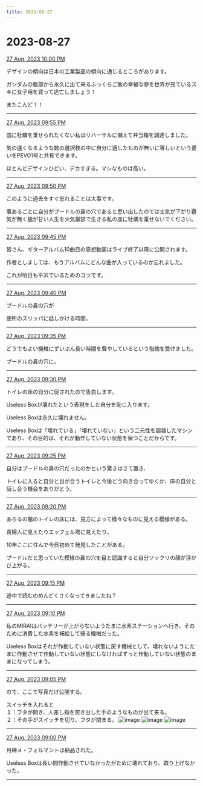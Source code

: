 ```yaml
---
title: 2023-08-27
---
```

# 2023-08-27

[27 Aug, 2023 10:00 PM](https://twitter.com/hirasawa/status/1695783227359895789#m)

デザインの傾向は日本の工業製品の傾向に通じるところがあります。  
  
ガンダムの腹部から永久に出て来るふっくらご飯の幸福な夢を世界が見ているスキに女子用を買って逃亡しましょう！  
  
またこんど！！

---

[27 Aug, 2023 09:55 PM](https://twitter.com/hirasawa/status/1695781960776630481#m)

皿に牡蠣を乗せられたくない私はリハーサルに備えて弁当箱を調達しました。  
  
気の遠くなるような数の選択枝の中に自分に適したものが無いに等しいという憂いをPEVO1号と共有できます。  
  
ほとんどデザインひどい、デカすぎる。マシなものは高い。

---

[27 Aug, 2023 09:50 PM](https://twitter.com/hirasawa/status/1695780702501949458#m)

このように過去をすぐ忘れることは大事です。  
  
事あるごとに自分がプードルの鼻の穴であると思い出したのでは士気が下がり覇気が無く脇が甘い人生を火気厳禁で生きる私の皿に牡蠣を乗せないでください。

---

[27 Aug, 2023 09:45 PM](https://twitter.com/hirasawa/status/1695779444214882564#m)

皆さん、ギターアルバム10曲目の感想動画はライブ終了以降に公開されます。  
  
作者としましては、もうアルバムにどんな曲が入っているのか忘れました。  
  
これが明日も平沢でいるためのコツです。

---

[27 Aug, 2023 09:40 PM](https://twitter.com/hirasawa/status/1695778185823371344#m)

プードルの鼻の穴が  
  
便所のスリッパに話しかける時間。

---

[27 Aug, 2023 09:35 PM](https://twitter.com/hirasawa/status/1695776927838003260#m)

どうでもよい機械にずいぶん長い時間を費やしているという指摘を受けました。  
  
プードルの鼻の穴に。

---

[27 Aug, 2023 09:30 PM](https://twitter.com/hirasawa/status/1695775671501627482#m)

トイレの床の自分に促されたので告白します。  
  
Useless Boxが壊れたという表現をした自分を恥じ入ります。  
  
Useless Boxは永久に壊れません。  
  
Useless Boxは「壊れている」「壊れていない」という二元性を超越したマシンであり、その目的は、それが動作していない状態を保つことだからです。

---

[27 Aug, 2023 09:25 PM](https://twitter.com/hirasawa/status/1695774411154985018#m)

自分はプードルの鼻の穴だったのかという驚きはさて置き、  
  
トイレに入ると自分と目が合うトイレと今後どう向き合ってゆくか、床の自分と話し合う機会をありがとう。

---

[27 Aug, 2023 09:20 PM](https://twitter.com/hirasawa/status/1695773152922738812#m)

あろるの館のトイレの床には、見方によって様々なものに見える模様がある。  
  
貴婦人に見えたりエッフェル塔に見えたり。  
  
10年ここに住んで今日初めて発見したことがある。  
  
プードルだと思っていた模様の鼻の穴を目と認識すると自分ソックリの顔が浮かび上がる。

---

[27 Aug, 2023 09:15 PM](https://twitter.com/hirasawa/status/1695771894845452372#m)

途中で読むのめんどくさくなってきましたね？

---

[27 Aug, 2023 09:10 PM](https://twitter.com/hirasawa/status/1695770636080095418#m)

私のMIRAIはバッテリーが上がらないようたまに水素ステーションへ行き、そのために消費した水素を補給して帰る機械だった。  
  
Useless Boxはそれが作動していない状態に戻す機械として、壊れないようにたまに作動させて作動していない状態にしなければずっと作動していない状態のままになってしまう。

---

[27 Aug, 2023 09:05 PM](https://twitter.com/hirasawa/status/1695769378195681378#m)

ので、ここで写真だけ公開する。  
  
スイッチを入れると  
１：フタが開き、人差し指を突き出した手のようなものが出て来る。  
２：その手がスイッチを切り、フタが閉まる。
![image](images/2023-08-27-12-0.png)
![image](images/2023-08-27-12-1.png)
![image](images/2023-08-27-12-2.png)

---

[27 Aug, 2023 09:00 PM](https://twitter.com/hirasawa/status/1695768122316251165#m)

月締メ・フォルマントは納品された。  
  
Useless Boxは長い間作動させていなかったがために壊れており、取り上げなかった。

---

